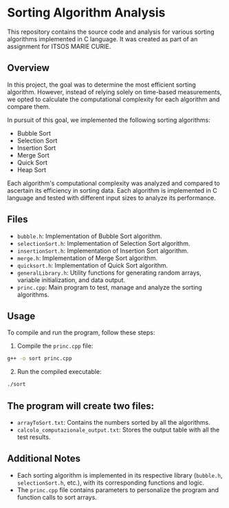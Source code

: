 # Sorting Algorithm Analysis

This repository contains the source code and analysis for various sorting algorithms implemented in C language. It was created as part of an assignment for ITSOS MARIE CURIE.

## Overview

In this project, the goal was to determine the most efficient sorting algorithm. However, instead of relying solely on time-based measurements, we opted to calculate the computational complexity for each algorithm and compare them.

In pursuit of this goal, we implemented the following sorting algorithms:

- Bubble Sort
- Selection Sort
- Insertion Sort
- Merge Sort
- Quick Sort
- Heap Sort

Each algorithm's computational complexity was analyzed and compared to ascertain its efficiency in sorting data.
Each algorithm is implemented in C language and tested with different input sizes to analyze its performance.

## Files

- `bubble.h`: Implementation of Bubble Sort algorithm.
- `selectionSort.h`: Implementation of Selection Sort algorithm.
- `insertionSort.h`: Implementation of Insertion Sort algorithm.
- `merge.h`: Implementation of Merge Sort algorithm.
- `quicksort.h`: Implementation of Quick Sort algorithm.
- `generalLibrary.h`: Utility functions for generating random arrays, variable initialization, and data output.
- `princ.cpp`: Main program to test, manage and analyze the sorting algorithms.

## Usage

To compile and run the program, follow these steps:

1. Compile the `princ.cpp` file:

```bash
g++ -o sort princ.cpp
```
2. Run the compiled executable:
```bash
./sort
```

## The program will create two files:

- `arrayToSort.txt`: Contains the numbers sorted by all the algorithms.
 - `calcolo_computazionale_output.txt`: Stores the output table with all the test results.

## Additional Notes
- Each sorting algorithm is implemented in its respective library (`bubble.h`, `selectionSort.h`, etc.), with its corresponding functions and logic.
- The `princ.cpp` file contains parameters to personalize the program and function calls to sort arrays.
